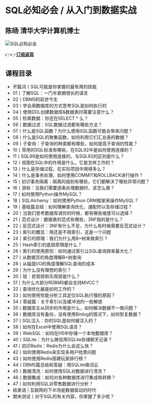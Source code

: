 SQL必知必会 / 从入门到数据实战
==================

陈旸 **清华大学计算机博士**
----------------

![SQL必知必会](https://www.geekgay.com/storage/geek/geek_fa9a36660c4869ca8b48d1845e45b909.jpg)  
  
👉👉[**订阅返现**](https://time.geekbang.org/column/intro/100029501?code=2SiyGSN0EA7332WIGBSZmUpY-eYOC-xODl7o4%2FLc-ZY%3D "SQL必知必会")  
  
课程目录
----

  
  
- 开篇词丨SQL可能是你掌握的最有用的技能
- 01丨了解SQL：一门半衰期很长的语言
- 02丨DBMS的前世今生
- 03丨学会用数据库的方式思考SQL是如何执行的
- 04丨使用DDL创建数据库&amp;数据表时需要注意什么？
- 05丨检索数据：你还在SELECT \* 么？
- 06丨数据过滤：SQL数据过滤都有哪些方法？
- 07丨什么是SQL函数？为什么使用SQL函数可能会带来问题？
- 08丨什么是SQL的聚集函数，如何利用它们汇总表的数据？
- 09丨子查询：子查询的种类都有哪些，如何提高子查询的性能？
- 10丨常用的SQL标准有哪些，在SQL92中是如何使用连接的？
- 11丨SQL99是如何使用连接的，与SQL92的区别是什么？
- 12丨视图在SQL中的作用是什么，它是怎样工作的？
- 13丨什么是存储过程，在实际项目中用得多么？
- 14丨什么是事务处理，如何使用COMMIT和ROLLBACK进行操作？
- 15丨初识事务隔离：隔离的级别有哪些，它们都解决了哪些异常问题？
- 16丨游标：当我们需要逐条处理数据时，该怎么做？
- 17丨如何使用Python操作MySQL？
- 18丨SQLAlchemy：如何使用Python ORM框架来操作MySQL？
- 19丨基础篇总结：如何理解查询优化、通配符以及存储过程？
- 20丨当我们思考数据库调优的时候，都有哪些维度可以选择？
- 21丨范式设计：数据表的范式有哪些，3NF指的是什么？
- 22丨反范式设计：3NF有什么不足，为什么有时候需要反范式设计？
- 23丨索引的概览：用还是不用索引，这是一个问题
- 24丨索引的原理：我们为什么用B+树来做索引？
- 25丨Hash索引的底层原理是什么？
- 26丨索引的使用原则：如何通过索引让SQL查询效率最大化？
- 27丨从数据页的角度理解B+树查询
- 28丨从磁盘I/O的角度理解SQL查询的成本
- 29丨为什么没有理想的索引？
- 30丨锁：悲观锁和乐观锁是什么？
- 31丨为什么大部分RDBMS都会支持MVCC？
- 32丨查询优化器是如何工作的？
- 33丨如何使用性能分析工具定位SQL执行慢的原因？
- 34丨答疑篇：关于索引以及缓冲池的一些解惑
- 35丨数据库主从同步的作用是什么，如何解决数据不一致问题？
- 36丨数据库没有备份，没有使用Binlog的情况下，如何恢复数据？
- 37丨SQL注入：你的SQL是如何被注入的？
- 38丨如何在Excel中使用SQL语言？
- 39丨WebSQL：如何在H5中存储一个本地数据库？
- 40丨SQLite：为什么微信用SQLite存储聊天记录？
- 41丨初识Redis：Redis为什么会这么快？
- 42丨如何使用Redis来实现多用户抢票问题
- 43丨如何使用Redis搭建玩家排行榜？
- 44丨DBMS篇总结和答疑：用SQLite做词云
- 45丨数据清洗：如何使用SQL对数据进行清洗？
- 46丨数据集成：如何对各种数据库进行集成和转换？
- 47丨如何利用SQL对零售数据进行分析？
- 结束语 | 互联网的下半场是数据驱动的时代
- 期末测试丨对于SQL的有关内容，你掌握了多少呢？